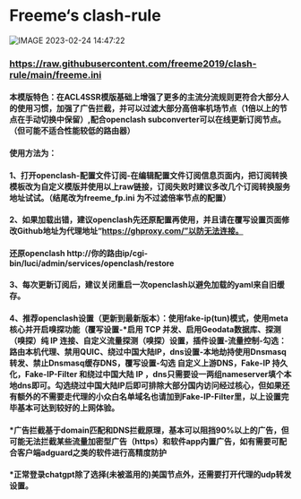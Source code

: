 # Freeme‘s clash-rule

![IMAGE 2023-02-24 14:47:22](https://user-images.githubusercontent.com/47546008/221110953-699fcdc2-b1f0-4f0e-ad14-a94a7809bea8.jpg)

### https://raw.githubusercontent.com/freeme2019/clash-rule/main/freeme.ini
#### 本模版特色：在ACL4SSR模版基础上增强了更多的主流分流规则更符合大部分人的使用习惯，加强了广告拦截，并可以过滤大部分高倍率机场节点（1倍以上的节点在手动切换中保留）,配合openclash subconverter可以在线更新订阅节点。（但可能不适合性能较低的路由器）
#### 使用方法为：
#### 1、打开openclash-配置文件订阅-在编辑配置文件订阅信息页面内，把订阅转换模板改为自定义模版并使用以上raw链接，订阅失败时建议多改几个订阅转换服务地址试试。（结尾改为freeme_fp.ini 为不过滤倍率节点的配置）
#### 2、如果加载出错，建议openclash先还原配置再使用，并且请在覆写设置页面修改Github地址为代理地址“https://ghproxy.com/”以防无法连接。
#### 还原openclash http://你的路由ip/cgi-bin/luci/admin/services/openclash/restore
#### 3、每次更新订阅后，建议关闭重启一次openclash以避免加载的yaml来自旧缓存。
#### 4、推荐openclash设置（更新到最新版本）：使用fake-ip(tun)模式，使用meta核心并开启嗅探功能（覆写设置-*启用 TCP 并发、启用Geodata数据库、探测（嗅探）纯 IP 连接、自定义流量探测（嗅探）设置，插件设置-流量控制-勾选：路由本机代理、禁用QUIC、绕过中国大陆IP，dns设置-本地劫持使用Dnsmasq转发、禁止Dnsmasq缓存DNS，覆写设置-勾选 自定义上游DNS，Fake-IP 持久化，Fake-IP-Filter 和绕过中国大陆 IP ，dns只需要设一两组nameserver填个本地dns即可。勾选绕过中国大陆IP后即可排除大部分国内访问经过核心，但如果还有额外的不需要走代理的小众白名单域名也请加到Fake-IP-Filter里，以上设置完毕基本可达到较好的上网体验。

#### *广告拦截基于domain匹配和DNS拦截原理，基本可以阻挡90%以上的广告，但可能无法拦截某些流量加密型广告（https）和软件app内置广告，如有需要可配合客户端adguard之类的软件进行高精度防护
#### *正常登录chatgpt除了选择(未被滥用的)美国节点外，还需要打开代理的udp转发设置。
